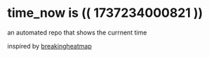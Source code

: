 # time_now is (( 1737234000821 ))

an automated repo that shows the currnent time

inspired by [breakingheatmap](https://github.com/breakingheatmap/breakingheatmap)